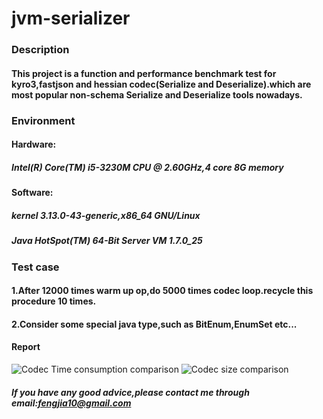 jvm-serializer
==============
### Description
#### This project is a function and performance benchmark test for kyro3,fastjson and hessian codec(Serialize and Deserialize).which are most popular non-schema Serialize and Deserialize tools nowadays. 
### Environment
#### Hardware: 
#####  Intel(R) Core(TM) i5-3230M CPU @ 2.60GHz,4 core 8G memory
#### Software:
##### kernel 3.13.0-43-generic,x86_64 GNU/Linux
##### Java HotSpot(TM) 64-Bit Server VM 1.7.0_25

### Test case
#### 1.After 12000 times warm up op,do 5000 times codec loop.recycle this procedure 10 times.
#### 2.Consider some special java type,such as BitEnum,EnumSet etc...
#### Report
![Codec Time consumption comparison](https://raw.githubusercontent.com/vongosling/jvm-serializer/master/resources/costs.png)
![Codec size comparison](https://raw.githubusercontent.com/vongosling/jvm-serializer/master/resources/size.png)

##### If you have any good advice,please contact me through email:fengjia10@gmail.com
